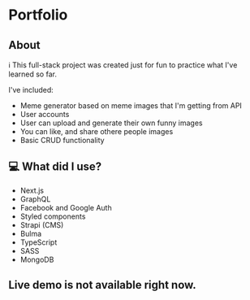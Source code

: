 # Portfolio

## About

ℹ️ This full-stack project was created just for fun to practice what I've learned so far.

I've included:
- Meme generator based on meme images that I'm getting from API
- User accounts
- User can upload and generate their own funny images
- You can like, and share othere people images
- Basic CRUD functionality


## 💻 What did I use?

* Next.js
* GraphQL
* Facebook and Google Auth
* Styled components
* Strapi (CMS)
* Bulma
* TypeScript
* SASS
* MongoDB


## Live demo is not available right now.
